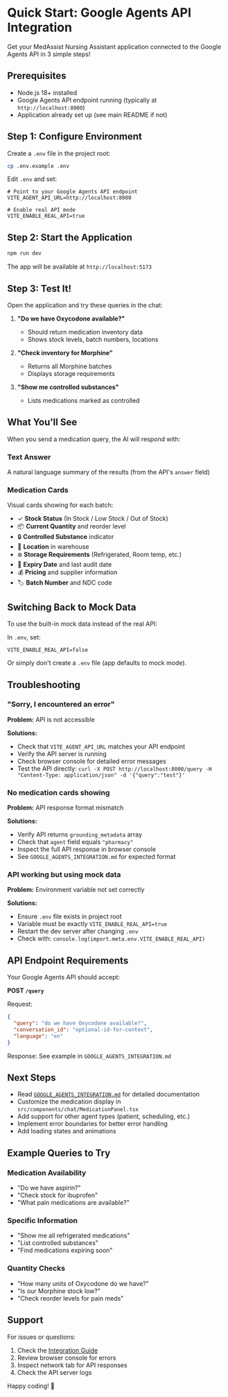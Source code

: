 # Quick Start: Google Agents API Integration

Get your MedAssist Nursing Assistant application connected to the Google Agents API in 3 simple steps!

## Prerequisites

- Node.js 18+ installed
- Google Agents API endpoint running (typically at `http://localhost:8000`)
- Application already set up (see main README if not)

## Step 1: Configure Environment

Create a `.env` file in the project root:

```bash
cp .env.example .env
```

Edit `.env` and set:

```env
# Point to your Google Agents API endpoint
VITE_AGENT_API_URL=http://localhost:8000

# Enable real API mode
VITE_ENABLE_REAL_API=true
```

## Step 2: Start the Application

```bash
npm run dev
```

The app will be available at `http://localhost:5173`

## Step 3: Test It!

Open the application and try these queries in the chat:

1. **"Do we have Oxycodone available?"**
   - Should return medication inventory data
   - Shows stock levels, batch numbers, locations

2. **"Check inventory for Morphine"**
   - Returns all Morphine batches
   - Displays storage requirements

3. **"Show me controlled substances"**
   - Lists medications marked as controlled

## What You'll See

When you send a medication query, the AI will respond with:

### Text Answer
A natural language summary of the results (from the API's `answer` field)

### Medication Cards
Visual cards showing for each batch:
- ✓ **Stock Status** (In Stock / Low Stock / Out of Stock)
- 📦 **Current Quantity** and reorder level
- 🔒 **Controlled Substance** indicator
- 📍 **Location** in warehouse
- ❄️ **Storage Requirements** (Refrigerated, Room temp, etc.)
- 📅 **Expiry Date** and last audit date
- 💰 **Pricing** and supplier information
- 🏷️ **Batch Number** and NDC code

## Switching Back to Mock Data

To use the built-in mock data instead of the real API:

In `.env`, set:
```env
VITE_ENABLE_REAL_API=false
```

Or simply don't create a `.env` file (app defaults to mock mode).

## Troubleshooting

### "Sorry, I encountered an error"

**Problem:** API is not accessible

**Solutions:**
- Check that `VITE_AGENT_API_URL` matches your API endpoint
- Verify the API server is running
- Check browser console for detailed error messages
- Test the API directly: `curl -X POST http://localhost:8000/query -H "Content-Type: application/json" -d '{"query":"test"}'`

### No medication cards showing

**Problem:** API response format mismatch

**Solutions:**
- Verify API returns `grounding_metadata` array
- Check that `agent` field equals `"pharmacy"`
- Inspect the full API response in browser console
- See `GOOGLE_AGENTS_INTEGRATION.md` for expected format

### API working but using mock data

**Problem:** Environment variable not set correctly

**Solutions:**
- Ensure `.env` file exists in project root
- Variable must be exactly `VITE_ENABLE_REAL_API=true`
- Restart the dev server after changing `.env`
- Check with: `console.log(import.meta.env.VITE_ENABLE_REAL_API)`

## API Endpoint Requirements

Your Google Agents API should accept:

**POST `/query`**

Request:
```json
{
  "query": "do we have Oxycodone available?",
  "conversation_id": "optional-id-for-context",
  "language": "en"
}
```

Response: See example in `GOOGLE_AGENTS_INTEGRATION.md`

## Next Steps

- Read [`GOOGLE_AGENTS_INTEGRATION.md`](./GOOGLE_AGENTS_INTEGRATION.md) for detailed documentation
- Customize the medication display in `src/components/chat/MedicationPanel.tsx`
- Add support for other agent types (patient, scheduling, etc.)
- Implement error boundaries for better error handling
- Add loading states and animations

## Example Queries to Try

### Medication Availability
- "Do we have aspirin?"
- "Check stock for ibuprofen"
- "What pain medications are available?"

### Specific Information
- "Show me all refrigerated medications"
- "List controlled substances"
- "Find medications expiring soon"

### Quantity Checks
- "How many units of Oxycodone do we have?"
- "Is our Morphine stock low?"
- "Check reorder levels for pain meds"

## Support

For issues or questions:
1. Check the [Integration Guide](./GOOGLE_AGENTS_INTEGRATION.md)
2. Review browser console for errors
3. Inspect network tab for API responses
4. Check the API server logs

Happy coding! 🚀
